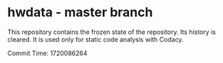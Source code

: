 # hwdata - master branch

This repository contains the frozen state of the repository.
Its history is cleared. It is used only for static code
analysis with Codacy.

Commit Time: 1720086264